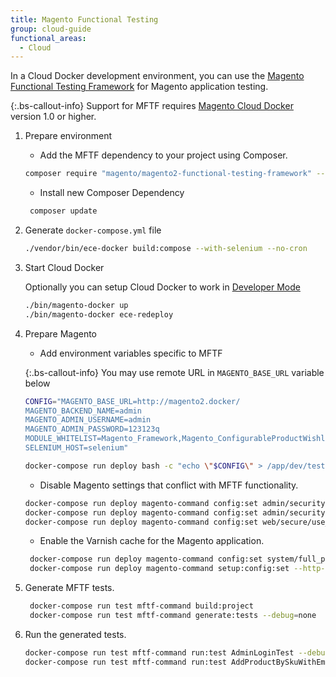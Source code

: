 ```yaml
---
title: Magento Functional Testing
group: cloud-guide
functional_areas:
  - Cloud
---
```


In a Cloud Docker development environment, you can use the [Magento Functional Testing Framework]({{site.baseurl}}/mftf/docs/introduction.html) for Magento application testing.


{:.bs-callout-info}
Support for MFTF requires [Magento Cloud Docker][cloud-docker-repo] version 1.0 or higher.

1. Prepare environment

    - Add the MFTF dependency to your project using Composer.

    ```bash
    composer require "magento/magento2-functional-testing-framework" --no-update
   ```

   - Install new Composer Dependency
   
   ```bash
    composer update
    ```

1. Generate `docker-compose.yml` file

    ```bash
    ./vendor/bin/ece-docker build:compose --with-selenium --no-cron
    ```

1.  Start Cloud Docker

    Optionally you can setup Cloud Docker to work in [Developer Mode]({{site.baseurl}}/cloud/docker/docker-mode-developer.html)
    
    ```bash
    ./bin/magento-docker up
    ./bin/magento-docker ece-redeploy
    ```

1. Prepare Magento

    - Add environment variables specific to MFTF
    
    {:.bs-callout-info}
    You may use remote URL in `MAGENTO_BASE_URL` variable below
    
    ```bash
    CONFIG="MAGENTO_BASE_URL=http://magento2.docker/
    MAGENTO_BACKEND_NAME=admin
    MAGENTO_ADMIN_USERNAME=admin
    MAGENTO_ADMIN_PASSWORD=123123q
    MODULE_WHITELIST=Magento_Framework,Magento_ConfigurableProductWishlist,Magento_ConfigurableProductCatalogSearch
    SELENIUM_HOST=selenium"
   
    docker-compose run deploy bash -c "echo \"$CONFIG\" > /app/dev/tests/acceptance/.env"
   ```
   
    - Disable Magento settings that conflict with MFTF functionality.

    ```bash
    docker-compose run deploy magento-command config:set admin/security/admin_account_sharing 1
    docker-compose run deploy magento-command config:set admin/security/use_form_key 0
    docker-compose run deploy magento-command config:set web/secure/use_in_adminhtml 0
   ```
   
   - Enable the Varnish cache for the Magento application.

   ```bash
    docker-compose run deploy magento-command config:set system/full_page_cache/caching_application 2 --lock-env
    docker-compose run deploy magento-command setup:config:set --http-cache-hosts=varnish
   ```

1. Generate MFTF tests.

   ```bash
    docker-compose run test mftf-command build:project
    docker-compose run test mftf-command generate:tests --debug=none
    ```

1. Run the generated tests.

    ```bash
    docker-compose run test mftf-command run:test AdminLoginTest --debug=none
    docker-compose run test mftf-command run:test AddProductBySkuWithEmptyQtyTest --debug=none
    ```

[cloud-docker-repo]: https://github.com/magento/magento-cloud-docker
